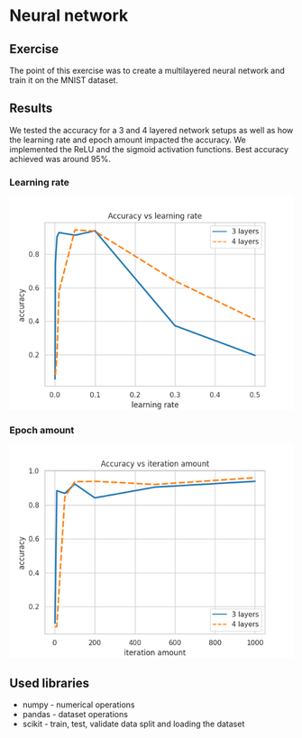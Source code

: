 # Neural network
## Exercise
The point of this exercise was to create a multilayered
neural network and train it on the MNIST dataset.

## Results
We tested the accuracy for a 3 and 4 layered network setups as well
as how the learning rate and epoch amount impacted the accuracy.
We implemented the ReLU and the sigmoid activation functions.
Best accuracy achieved was around 95%.

### Learning rate
![learning rate](plots/accuracy_learning_rate.png)

### Epoch amount
![epoch amount](plots/accuracy_iterations.png)

## Used libraries
- numpy - numerical operations
- pandas - dataset operations
- scikit - train, test, validate data split and loading the dataset
